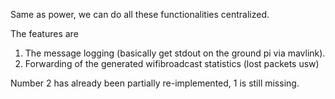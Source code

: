 Same as power, we can do all these functionalities centralized.

The features are
1) The message logging (basically get stdout on the ground pi via mavlink).
2) Forwarding of the generated wifibroadcast statistics (lost packets usw)

Number 2 has already been partially re-implemented, 1 is still missing.

